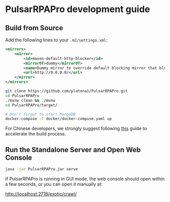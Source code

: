 # PulsarRPAPro development guide


## Build from Source

Add the following lines to your `.m2/settings.xml`:

```xml
<mirrors>
    <mirror>
        <id>maven-default-http-blocker</id>
        <mirrorOf>dummy</mirrorOf>
        <name>Dummy mirror to override default blocking mirror that blocks http</name>
        <url>http://0.0.0.0/</url>
    </mirror>
</mirrors>
```

```bash
git clone https://github.com/platonai/PulsarRPAPro.git
cd PulsarRPAPro
./mvnw clean && ./mvnw
cd PulsarRPAPro/target/

# Don't forget to start MongoDB
docker-compose -f docker/docker-compose.yaml up
```

For Chinese developers, we strongly suggest following [this](https://github.com/platonai/pulsarr/blob/master/bin/tools/maven/maven-settings.adoc) guide to accelerate the build process.

## Run the Standalone Server and Open Web Console

```bash
java -jar PulsarRPAPro.jar serve
```

If PulsarRPAPro is running in GUI mode, the web console should open within a few seconds, or you can open it manually at:

[http://localhost:2718/exotic/crawl/](http://localhost:2718/exotic/crawl/)